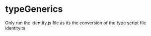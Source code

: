 # typeGenerics

Only run the identity.js file as its the conversion of the type script file identity.ts
